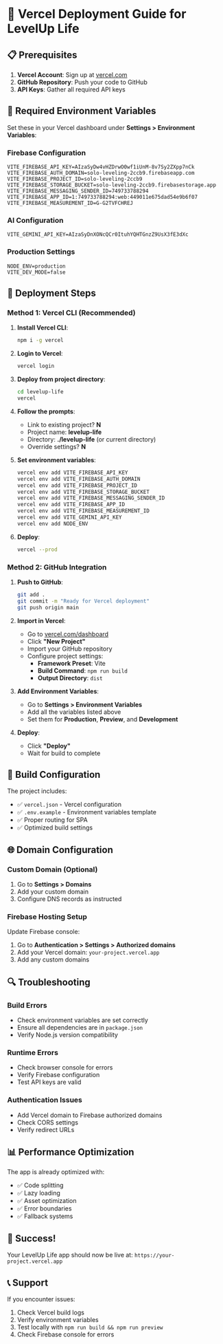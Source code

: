 # 🚀 Vercel Deployment Guide for LevelUp Life

## 📋 Prerequisites

1. **Vercel Account**: Sign up at [vercel.com](https://vercel.com)
2. **GitHub Repository**: Push your code to GitHub
3. **API Keys**: Gather all required API keys

## 🔑 Required Environment Variables

Set these in your Vercel dashboard under **Settings > Environment Variables**:

### Firebase Configuration
```
VITE_FIREBASE_API_KEY=AIzaSyDw4vHZDrwO0wf1iUnM-8v7Sy2ZXpp7nCk
VITE_FIREBASE_AUTH_DOMAIN=solo-leveling-2ccb9.firebaseapp.com
VITE_FIREBASE_PROJECT_ID=solo-leveling-2ccb9
VITE_FIREBASE_STORAGE_BUCKET=solo-leveling-2ccb9.firebasestorage.app
VITE_FIREBASE_MESSAGING_SENDER_ID=749733788294
VITE_FIREBASE_APP_ID=1:749733788294:web:449011e675dad54e9b6f07
VITE_FIREBASE_MEASUREMENT_ID=G-G2TVFCHREJ
```

### AI Configuration
```
VITE_GEMINI_API_KEY=AIzaSyDnXONcQCr0ItuhYQHTGnzZ9UsX3fE3dXc
```

### Production Settings
```
NODE_ENV=production
VITE_DEV_MODE=false
```

## 🚀 Deployment Steps

### Method 1: Vercel CLI (Recommended)

1. **Install Vercel CLI**:
   ```bash
   npm i -g vercel
   ```

2. **Login to Vercel**:
   ```bash
   vercel login
   ```

3. **Deploy from project directory**:
   ```bash
   cd levelup-life
   vercel
   ```

4. **Follow the prompts**:
   - Link to existing project? **N**
   - Project name: **levelup-life**
   - Directory: **./levelup-life** (or current directory)
   - Override settings? **N**

5. **Set environment variables**:
   ```bash
   vercel env add VITE_FIREBASE_API_KEY
   vercel env add VITE_FIREBASE_AUTH_DOMAIN
   vercel env add VITE_FIREBASE_PROJECT_ID
   vercel env add VITE_FIREBASE_STORAGE_BUCKET
   vercel env add VITE_FIREBASE_MESSAGING_SENDER_ID
   vercel env add VITE_FIREBASE_APP_ID
   vercel env add VITE_FIREBASE_MEASUREMENT_ID
   vercel env add VITE_GEMINI_API_KEY
   vercel env add NODE_ENV
   ```

6. **Deploy**:
   ```bash
   vercel --prod
   ```

### Method 2: GitHub Integration

1. **Push to GitHub**:
   ```bash
   git add .
   git commit -m "Ready for Vercel deployment"
   git push origin main
   ```

2. **Import in Vercel**:
   - Go to [vercel.com/dashboard](https://vercel.com/dashboard)
   - Click **"New Project"**
   - Import your GitHub repository
   - Configure project settings:
     - **Framework Preset**: Vite
     - **Build Command**: `npm run build`
     - **Output Directory**: `dist`

3. **Add Environment Variables**:
   - Go to **Settings > Environment Variables**
   - Add all the variables listed above
   - Set them for **Production**, **Preview**, and **Development**

4. **Deploy**:
   - Click **"Deploy"**
   - Wait for build to complete

## 🔧 Build Configuration

The project includes:
- ✅ `vercel.json` - Vercel configuration
- ✅ `.env.example` - Environment variables template
- ✅ Proper routing for SPA
- ✅ Optimized build settings

## 🌐 Domain Configuration

### Custom Domain (Optional)
1. Go to **Settings > Domains**
2. Add your custom domain
3. Configure DNS records as instructed

### Firebase Hosting Setup
Update Firebase console:
1. Go to **Authentication > Settings > Authorized domains**
2. Add your Vercel domain: `your-project.vercel.app`
3. Add any custom domains

## 🔍 Troubleshooting

### Build Errors
- Check environment variables are set correctly
- Ensure all dependencies are in `package.json`
- Verify Node.js version compatibility

### Runtime Errors
- Check browser console for errors
- Verify Firebase configuration
- Test API keys are valid

### Authentication Issues
- Add Vercel domain to Firebase authorized domains
- Check CORS settings
- Verify redirect URLs

## 📊 Performance Optimization

The app is already optimized with:
- ✅ Code splitting
- ✅ Lazy loading
- ✅ Asset optimization
- ✅ Error boundaries
- ✅ Fallback systems

## 🎉 Success!

Your LevelUp Life app should now be live at:
`https://your-project.vercel.app`

## 📞 Support

If you encounter issues:
1. Check Vercel build logs
2. Verify environment variables
3. Test locally with `npm run build && npm run preview`
4. Check Firebase console for errors
